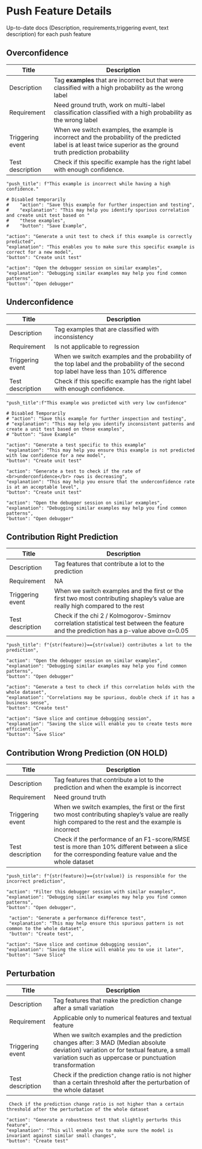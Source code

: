# Push Feature Details

Up-to-date docs (Description, requirements,triggering event, text description) for each push feature

## Overconfidence

Title| Description
-- | --
Description| Tag **examples** that are incorrect but that were classified with a high probability as the wrong label
Requirement| Need ground truth, work on multi-label classification classified with a high probability as the wrong label
Triggering event | When we switch examples, the example is incorrect and the probability of the predicted label is at least twice superior as the ground truth prediction probability
Test description |  Check if this specific example has the right label with enough confidence.

```
"push_title": f"This example is incorrect while having a high confidence."
```

```
# Disabled temporarily
#    "action": "Save this example for further inspection and testing",
#    "explanation": "This may help you identify spurious correlation and create unit test based on "
#    "these examples",
#    "button": "Save Example",

"action": "Generate a unit test to check if this example is correctly predicted",
"explanation": "This enables you to make sure this specific example is correct for a new model",
"button": "Create unit test"

"action": "Open the debugger session on similar examples",
"explanation": "Debugging similar examples may help you find common patterns",
"button": "Open debugger"
```

## Underconfidence

Title| Description
-- | --
Description| Tag examples that are classified with inconsistency
Requirement| Is not applicable to regression
Triggering event | When we switch examples and the probability of the top label and the probability of the second top label have less than 10% difference
Test description |  Check if this specific example has the right label with enough confidence.

```
"push_title":f"This example was predicted with very low confidence"
```

```
# Disabled Temporarily
# "action": "Save this example for further inspection and testing",
# "explanation": "This may help you identify inconsistent patterns and create a unit test based on these examples",
# "button": "Save Example"

"action": "Generate a test specific to this example"
"explanation": "This may help you ensure this example is not predicted with low confidence for a new model",
"button": "Create unit test"

"action": "Generate a test to check if the rate of <br>underconfidence</br> rows is decreasing",
"explanation": "This may help you ensure that the underconfidence rate is at an acceptable level",
"button": "Create unit test"

"action": "Open the debugger session on similar examples",
"explanation": "Debugging similar examples may help you find common patterns",
"button": "Open debugger"
```

## Contribution Right Prediction

Title| Description
-- | --
Description|  Tag features that contribute a lot to the prediction
Requirement| NA
Triggering event | When we switch examples and the first or the first two most contributing shapley’s value are really high compared to the rest
Test description |  Check if the chi 2 / Kolmogorov-Smirnov correlation statistical test between the feature and the prediction has a p-value above α=0.05

```
"push_title": f"{str(feature)}=={str(value)} contributes a lot to the prediction",
```

```
"action": "Open the debugger session on similar examples",
"explanation": "Debugging similar examples may help you find common patterns",
"button": "Open debugger"

"action": "Generate a test to check if this correlation holds with the whole dataset",
"explanation": "Correlations may be spurious, double check if it has a business sense",
"button": "Create test"

"action": "Save slice and continue debugging session",
"explanation": "Saving the slice will enable you to create tests more efficiently",
"button": "Save Slice"
```

## Contribution Wrong Prediction (ON HOLD)

Title| Description
-- | --
Description| Tag features that contribute a lot to the prediction and when the example is incorrect
Requirement| Need ground truth
Triggering event | When we switch examples, the first or the first two most contributing shapley’s value are really high compared to the rest and the example is incorrect
Test description | Check if the performance of an F1-score/RMSE test is more than 10% different between a slice for the corresponding feature value and the whole dataset
```
"push_title": f"{str(feature)}=={str(value)} is responsible for the incorrect prediction",
```

```
"action": "Filter this debugger session with similar examples",
"explanation": "Debugging similar examples may help you find common patterns",
"button": "Open debugger",

 "action": "Generate a performance difference test",
 "explanation": "This may help ensure this spurious pattern is not common to the whole dataset",
 "button": "Create test",

"action": "Save slice and continue debugging session",
"explanation": "Saving the slice will enable you to use it later",
"button": "Save Slice"
```

## Perturbation 

Title| Description
-- | --
Description| Tag features that make the prediction change after a small variation
Requirement| Applicable only to numerical features and textual feature
Triggering event |  When we switch examples and the prediction changes after: 3 MAD (Median absolute deviation) variation or for textual feature, a small variation such as uppercase or punctuation transformation
Test description | Check if the prediction change ratio is not higher than a certain threshold after the perturbation of the whole dataset
```
 Check if the prediction change ratio is not higher than a certain threshold after the perturbation of the whole dataset
```

```
"action": "Generate a robustness test that slightly perturbs this feature",
"explanation": "This will enable you to make sure the model is invariant against similar small changes",
"button": "Create test"
```
